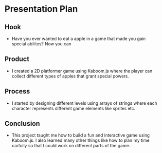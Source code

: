 # Presentation Plan

## Hook
* Have you ever wanted to eat a apple in a game that made you gain special abilites? Now you can

## Product
* I created a 2D platformer game using Kaboom.js where the player can collect different types of apples that grant special powers.

## Process
* I started by designing different levels using arrays of strings where each character represents different game elements like sprites etc.

## Conclusion
* This project taught me how to build a fun and interactive game using Kaboom.js. I also learned many other things like how to plan my time carfully so that I could work on different parts of the game.

<!-- EXAMPLE

## Hook
* Verbal riddle of GGD

## Product
* GIF/Demo of example/non-example

## Process
* Flowchart of plan
  * MVP: noun -> door -> yes/no
  * Beyond MVP: noun -> word relation API -> noun API -> yes/no, with counterexample
* Code snippets of:
  * MVP
  * Both APIs
  * Challenge with API keys

## Conclusion
* [URL to project]
* Takeaways
  * Less = more: the heart of the riddle was one line of code; it obviously took more to make the entire thing work, but one complicated line of regular expressions was essentially the solution to the riddle
  * Expect the unexpected: it’s important to budget time for things you don’t account for; for example, I didn’t consider the fact that I would need another entire API to detect nouns
  * Determination is key: ironically enough, I had to make my API keys private. At first, it didn’t seem like it was possible, which meant I couldn’t publish my app. But after all of that hard work, I was determined to find a solution, and I found it in config variables.
* "Presentation can’t, but a speech can"


-->
